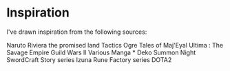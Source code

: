 Inspiration
===========

I've drawn inspiration from the following sources:

Naruto
Riviera the promised land
Tactics Ogre
Tales of Maj'Eyal
Ultima : The Savage Empire
Guild Wars II
Various Manga *
Deko
Summon Night SwordCraft Story series
Izuna
Rune Factory series
DOTA2
